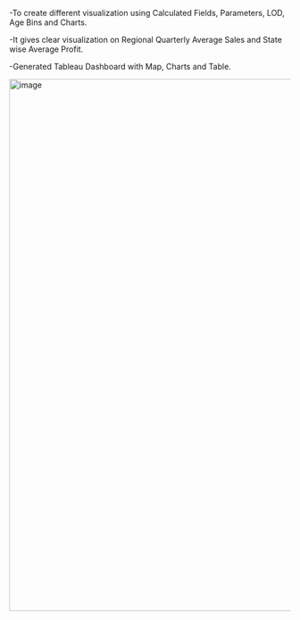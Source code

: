 -To create different visualization using Calculated Fields, Parameters, LOD, Age Bins and Charts.

-It gives clear visualization on Regional Quarterly Average Sales and State wise Average Profit.

-Generated Tableau Dashboard with Map, Charts and Table.

<img width="953" alt="image" src="https://user-images.githubusercontent.com/96231626/183440669-2af99ae3-b073-4ca9-adc2-4a1a26d7f68d.png">
